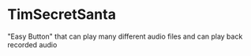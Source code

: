 # TimSecretSanta
"Easy Button" that can play many different audio files and can play back recorded audio
